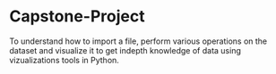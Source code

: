 # Capstone-Project
To understand how to import a file, perform various operations on the dataset and visualize it to get indepth knowledge of data using vizualizations tools in Python.
